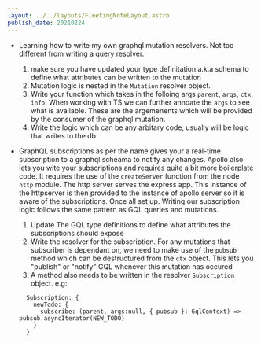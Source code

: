 ```yaml
---
layout: ../../layouts/FleetingNoteLayout.astro
publish_date: 20210224
---
```


- Learning how to write my own graphql mutation resolvers. Not too different from writing a query resolver.

  1. make sure you have updated your type definitation a.k.a schema to define what attributes can be written to the mutation
  2. Mutation logic is nested in the `Mutation` resolver object.
  3. Write your function which takes in the folloing args `parent`, `args`, `ctx`, `info`. When working with TS we can further annoate the `args` to see what is available. These are the argemenents which will be provided by the consumer of the graphql mutation.
  4. Write the logic which can be any arbitary code, usually will be logic that writes to the db.

- GraphQL subscriptions as per the name gives your a real-time subscription to a graphql scheama to notify any changes. Apollo also lets you wite your subscriptions and requires quite a bit more boilerplate code. It requires the use of the `createServer` function from the node `http` module. The http server serves the express app. This instance of the httpserver is then provided to the instance of apollo server so it is aware of the subscriptions. Once all set up. Writing our subscription logic follows the same pattern as GQL queries and mutations.
  1. Update The GQL type definitions to define what attributes the subscriptions should expose
  2. Write the resolver for the subscription. For any mutations that subscriber is dependant on, we need to make use of the `pubsub` method which can be destructured from the `ctx` object. This lets you "publish" or "notify" GQL whenever this mutation has occured
  3. A method also needs to be written in the resolver `Subscription` object. e.g:
  ```
    Subscription: {
      newTodo: {
        subscribe: (parent, args:null, { pubsub }: GqlContext) => pubsub.asyncIterator(NEW_TODO)
      }
    }
  ```
